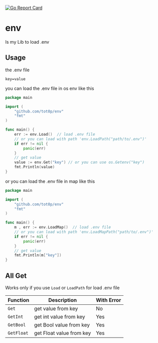 [![Go Report Card](https://goreportcard.com/badge/github.com/tot0p/env)](https://goreportcard.com/report/github.com/tot0p/env)
# env

Is my Lib to load .env

## Usage

the .env file

```env
key=value
```

you can load the .env file in os env like this

```go
package main

import (
	"github.com/tot0p/env"
	"fmt"
)

func main() {
    err := env.Load()  // load .env file
	// or you can load with path 'env.LoadPath("path/to/.env")'
	if err != nil {
        panic(err)
    }
	// get value
	value := env.Get("key") // or you can use os.Getenv("key")
	fmt.Println(value)
}
```

or you can load the .env file in map like this

```go
package main

import (
	"github.com/tot0p/env"
	"fmt"
)

func main() {
    m , err := env.LoadMap()  // load .env file
	// or you can load with path 'env.LoadMapPath("path/to/.env")'
	if err != nil {
        panic(err)
    }
	// get value
	fmt.Println(m["key"])
}
```


## All Get

Works only if you use `Load` or `LoadPath` for load .env file

| Function  | Description             | With Error |
|-----------|-------------------------| ---------- |
| `Get`     | get value from key      | No         |
| `GetInt`  | get int value from key  | Yes        |
| `GetBool` | get Bool value from key | Yes        |
| `GetFloat`| get Float value from key| Yes        |

